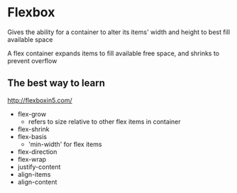 Flexbox
=======

Gives the ability for a container to alter its items' width and height to best fill available space

A flex container expands items to fill available free space, and shrinks to prevent overflow

The best way to learn
---------------------

http://flexboxin5.com/

- flex-grow
  - refers to size relative to other flex items in container
- flex-shrink
- flex-basis
  - 'min-width' for flex items
- flex-direction
- flex-wrap
- justify-content
- align-items
- align-content

